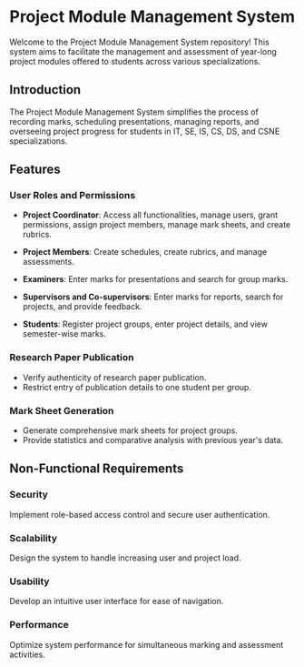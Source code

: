# Project Module Management System

Welcome to the Project Module Management System repository! This system aims to facilitate the management and assessment of year-long project modules offered to students across various specializations.

## Introduction

The Project Module Management System simplifies the process of recording marks, scheduling presentations, managing reports, and overseeing project progress for students in IT, SE, IS, CS, DS, and CSNE specializations.

## Features

### User Roles and Permissions

- **Project Coordinator**: Access all functionalities, manage users, grant permissions, assign project members, manage mark sheets, and create rubrics.
  
- **Project Members**: Create schedules, create rubrics, and manage assessments.
  
- **Examiners**: Enter marks for presentations and search for group marks.
  
- **Supervisors and Co-supervisors**: Enter marks for reports, search for projects, and provide feedback.
  
- **Students**: Register project groups, enter project details, and view semester-wise marks.

### Research Paper Publication

- Verify authenticity of research paper publication.
- Restrict entry of publication details to one student per group.

### Mark Sheet Generation

- Generate comprehensive mark sheets for project groups.
- Provide statistics and comparative analysis with previous year's data.

## Non-Functional Requirements

### Security

Implement role-based access control and secure user authentication.

### Scalability

Design the system to handle increasing user and project load.

### Usability

Develop an intuitive user interface for ease of navigation.

### Performance

Optimize system performance for simultaneous marking and assessment activities.

